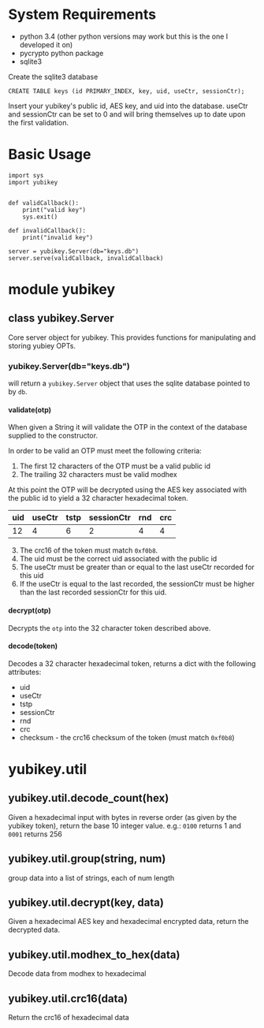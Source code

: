 System Requirements
===================

* python 3.4 (other python versions may work but this is the one I developed it on)
* pycrypto python package
* sqlite3

Create the sqlite3 database

    CREATE TABLE keys (id PRIMARY_INDEX, key, uid, useCtr, sessionCtr);

Insert your yubikey's public id, AES key, and uid into the database. useCtr and sessionCtr
can be set to 0 and will bring themselves up to date upon the first validation.

Basic Usage
===========

    import sys
    import yubikey


    def validCallback():
        print("valid key")
        sys.exit()

    def invalidCallback():
        print("invalid key")

    server = yubikey.Server(db="keys.db")
    server.serve(validCallback, invalidCallback)

module yubikey
==============

class yubikey.Server
--------------------

Core server object for yubikey. This provides functions for manipulating and storing yubiey OPTs.

### yubikey.Server(db="keys.db")

will return a `yubikey.Server` object that uses the sqlite database pointed to by `db`.

#### validate(otp)

When given a String it will validate the OTP in the context of the database supplied to the constructor.

In order to be valid an OTP must meet the following criteria:

1. The first 12 characters of the OTP must be a valid public id
2. The trailing 32 characters must be valid modhex

 At this point the OTP will be decrypted using the AES key associated with the public id to yield a 32 character hexadecimal token.

 uid | useCtr | tstp | sessionCtr | rnd | crc
 ----|--------|------|------------|-----|----
 12  | 4      |  6   |    2       |  4  | 4


3. The crc16 of the token must match `0xf0b8`.
4. The uid must be the correct uid associated with the public id
5. The useCtr must be greater than or equal to the last useCtr recorded for this uid
6. If the useCtr is equal to the last recorded, the sessionCtr must be higher than the last recorded sessionCtr for this uid.

#### decrypt(otp)

Decrypts the `otp` into the 32 character token described above.

#### decode(token)

Decodes a 32 character hexadecimal token, returns a dict with the following attributes:

* uid
* useCtr
* tstp
* sessionCtr
* rnd
* crc
* checksum - the crc16 checksum of the token (must match `0xf0b8`)

yubikey.util
===========

yubikey.util.decode_count(hex)
------------------------------

Given a hexadecimal input with bytes in reverse order (as given by the yubikey token),
return the base 10 integer value. e.g.: `0100` returns 1 and `0001` returns 256

yubikey.util.group(string, num)
-------------------------------

group data into a list of strings, each of num length

yubikey.util.decrypt(key, data)
-------------------------------

Given a hexadecimal AES key and hexadecimal encrypted data, return the decrypted data.

yubikey.util.modhex_to_hex(data)
--------------------------------

Decode data from modhex to hexadecimal

yubikey.util.crc16(data)
------------------------

Return the crc16 of hexadecimal data

